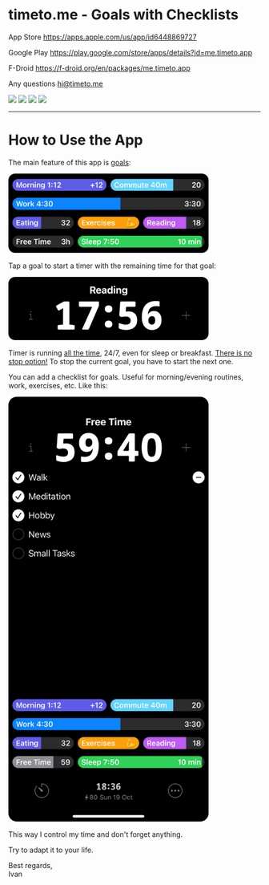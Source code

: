 # timeto.me - Goals with Checklists

App Store https://apps.apple.com/us/app/id6448869727

Google Play https://play.google.com/store/apps/details?id=me.timeto.app

F-Droid https://f-droid.org/en/packages/me.timeto.app

Any questions [hi@timeto.me](mailto:hi@timeto.me?subject=[GitHub]%20Feedback)

<p float="left">
  <img src="/fastlane/metadata/android/en-US/images/phoneScreenshots/3.jpg" width="200" />
  <img src="/fastlane/metadata/android/en-US/images/phoneScreenshots/2.jpg" width="200" /> 
  <img src="/fastlane/metadata/android/en-US/images/phoneScreenshots/4.jpg" width="200" />
  <img src="/fastlane/metadata/android/en-US/images/phoneScreenshots/8.jpg" width="200" />
</p>

---

# How to Use the App

The main feature of this app is <ins>goals</ins>:

<img src="/misc/readme_resources/readme_goals_github.png" width="400" />

Tap a goal to start a timer with the remaining time for that goal:

<img src="/misc/readme_resources/readme_timer_github.png" width="400" />

Timer is running <ins>all the time</ins>, 24/7, even for sleep or breakfast. <ins>There is no stop option!</ins> To stop the current goal, you have to start the next one.

You can add a checklist for goals. Useful for morning/evening routines, work, exercises, etc. Like this:

<img src="/misc/readme_resources/readme_checklist_github.png" width="400" />

This way I control my time and don't forget anything.

Try to adapt it to your life.

Best regards, <br />
Ivan
